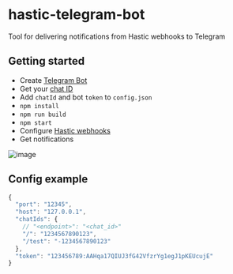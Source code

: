 # hastic-telegram-bot
Tool for delivering notifications from Hastic webhooks to Telegram

## Getting started
- Create [Telegram Bot](https://core.telegram.org/bots)
- Get your [chat ID](https://stackoverflow.com/a/32572159)
- Add `chatId` and bot `token` to `config.json`
- `npm install`
- `npm run build`
- `npm start`
- Configure [Hastic webhooks](https://github.com/hastic/hastic-server/wiki/Webhooks)
- Get notifications

![image](https://user-images.githubusercontent.com/1022757/60738248-4d11bf00-9f66-11e9-851c-529250f4507d.png)

## Config example
```javascript
{
  "port": "12345",
  "host": "127.0.0.1",
  "chatIds": {
    // "<endpoint>": "<chat_id>"
    "/": "1234567890123",
    "/test": "-1234567890123"
  },
  "token": "123456789:AAHqa17QIUJ3fG42VfzrYg1egJ1pKEUcujE"
}
```
